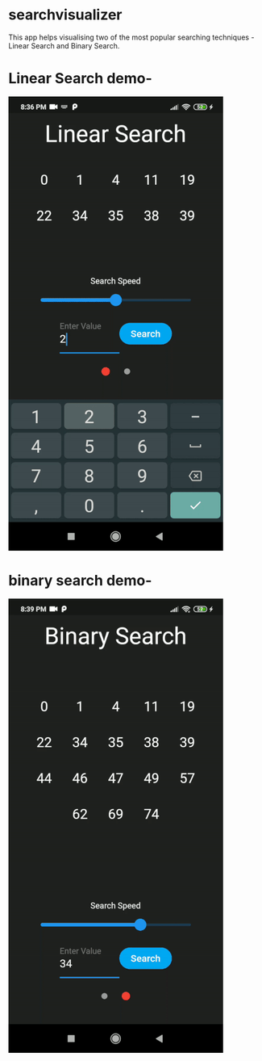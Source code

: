 # searchvisualizer

This app helps visualising two of the most popular searching techniques - Linear Search and Binary Search. 

# Linear Search demo-


![linearsearch](linearsearch.gif)


# binary search demo-


![binarysearch](binarysearch.gif)
